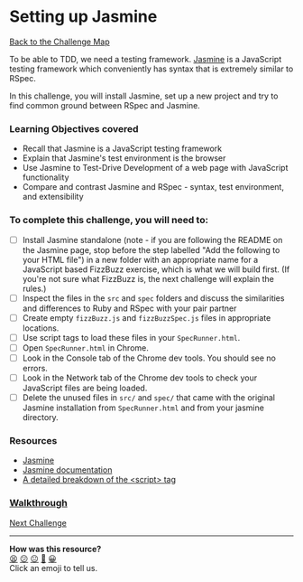 # Setting up Jasmine

[Back to the Challenge Map](README.md)

To be able to TDD, we need a testing framework. [Jasmine](https://github.com/Jasmine/jasmine) is a JavaScript testing framework which conveniently has syntax that is extremely similar to RSpec.

In this challenge, you will install Jasmine, set up a new project and try to find common ground between RSpec and Jasmine.

### Learning Objectives covered
- Recall that Jasmine is a JavaScript testing framework
- Explain that Jasmine's test environment is the browser
- Use Jasmine to Test-Drive Development of a web page with JavaScript functionality
- Compare and contrast Jasmine and RSpec - syntax, test environment, and extensibility

### To complete this challenge, you will need to:

- [ ] Install Jasmine standalone (note - if you are following the README on the Jasmine page, stop before the step labelled "Add the following to your HTML file") in a new folder with an appropriate name for a JavaScript based FizzBuzz exercise, which is what we will build first. (If you're not sure what FizzBuzz is, the next challenge will explain the rules.)
- [ ] Inspect the files in the `src` and `spec` folders and discuss the similarities and differences to Ruby and RSpec with your pair partner
- [ ] Create empty `fizzBuzz.js` and `fizzBuzzSpec.js` files in appropriate locations.
- [ ] Use script tags to load these files in your `SpecRunner.html`.
- [ ] Open `SpecRunner.html` in Chrome.
- [ ] Look in the Console tab of the Chrome dev tools.  You should see no errors.
- [ ] Look in the Network tab of the Chrome dev tools to check your JavaScript files are being loaded.
- [ ] Delete the unused files in `src/` and `spec/` that came with the original Jasmine installation from `SpecRunner.html` and from your jasmine directory.

### Resources
- [Jasmine](https://github.com/jasmine/jasmine)
- [Jasmine documentation](http://jasmine.github.io/2.3/introduction.html)
- [A detailed breakdown of the &lt;script&gt; tag](http://www.sitepoint.com/a-detailed-breakdown-of-the-script-tag/)

### [Walkthrough](walkthroughs/setting_up_jasmine.md)

[Next Challenge](./fizzbuzz_in_javascript.md)

<!-- BEGIN GENERATED SECTION DO NOT EDIT -->

---

**How was this resource?**  
[😫](https://airtable.com/shrUJ3t7KLMqVRFKR?prefill_Repository=makersacademy/course&prefill_File=thermostat_es6/setting_up_jasmine.md&prefill_Sentiment=😫) [😕](https://airtable.com/shrUJ3t7KLMqVRFKR?prefill_Repository=makersacademy/course&prefill_File=thermostat_es6/setting_up_jasmine.md&prefill_Sentiment=😕) [😐](https://airtable.com/shrUJ3t7KLMqVRFKR?prefill_Repository=makersacademy/course&prefill_File=thermostat_es6/setting_up_jasmine.md&prefill_Sentiment=😐) [🙂](https://airtable.com/shrUJ3t7KLMqVRFKR?prefill_Repository=makersacademy/course&prefill_File=thermostat_es6/setting_up_jasmine.md&prefill_Sentiment=🙂) [😀](https://airtable.com/shrUJ3t7KLMqVRFKR?prefill_Repository=makersacademy/course&prefill_File=thermostat_es6/setting_up_jasmine.md&prefill_Sentiment=😀)  
Click an emoji to tell us.

<!-- END GENERATED SECTION DO NOT EDIT -->

